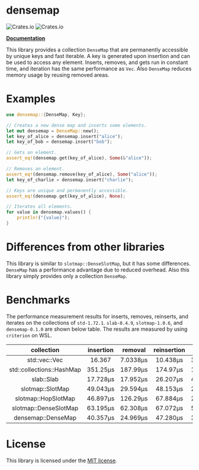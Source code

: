 # densemap

![Crates.io](https://img.shields.io/crates/v/densemap)
![Crates.io](https://img.shields.io/crates/l/densemap)

[**Documentation**](https://docs.rs/densemap)

This library provides a collection `DenseMap` that are permanently accessible by unique keys and fast
iterable. A key is generated upon insertion and can be used to access any element. Inserts,
removes, and gets run in constant time, and iteration has the same performance as `Vec`. Also
`DenseMap` reduces memory usage by reusing removed areas.

# Examples

```rust
use densemap::{DenseMap, Key};

// Creates a new dense map and inserts some elements.
let mut densemap = DenseMap::new();
let key_of_alice = densemap.insert("alice");
let key_of_bob = densemap.insert("bob");

// Gets an element.
assert_eq!(densemap.get(key_of_alice), Some(&"alice"));

// Removes an element.
assert_eq!(densemap.remove(key_of_alice), Some("alice"));
let key_of_charlie = densemap.insert("charlie");

// Keys are unique and permanently accessible.
assert_eq!(densemap.get(key_of_alice), None);

// Iterates all elements.
for value in densemap.values() {
    println!("{value}");
}
```

# Differences from other libraries

This library is similar to `slotmap::DenseSlotMap`, but it has some differences.
`DenseMap` has a performance advantage due to reduced overhead. Also this library simply provides
only a collection `DenseMap`.

# Benchmarks

The performance measurement results for inserts, removes, reinserts, and iterates on the
collections of `std-1.72.1`. `slab-0.4.9`, `slotmap-1.0.6`, and `densemap-0.1.0` are shown
below table. The results are measured by using `criterion` on WSL.

| collection | insertion | removal | reinsertion | iteration |
|:----------:|:---------:|:-------:|:-----------:|:---------:|
| std::vec::Vec | 16.367 | 7.0338μs | 10.438μs | 3.6754μs |
| std::collections::HashMap | 351.25μs | 187.99μs | 174.97μs | 14.617μs |
| slab::Slab | 17.728μs | 17.952μs | 26.207μs | 4.9409μs |
| slotmap::SlotMap | 49.043μs | 29.594μs | 48.153μs | 22.566μs |
| slotmap::HopSlotMap | 46.897μs | 126.29μs | 67.884μs | 24.349μs |
| slotmap::DenseSlotMap | 63.195μs | 62.308μs | 67.072μs | 5.2833μs |
| densemap::DenseMap | 40.357μs | 24.969μs | 47.280μs | 3.6269μs |

# License

This library is licensed under the [MIT license](LICENSE).
